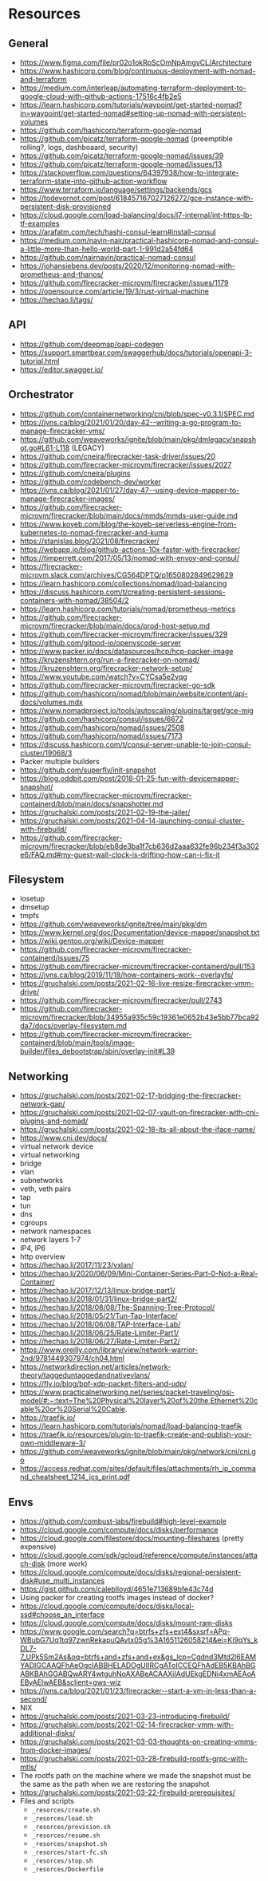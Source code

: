 # Resources

## General
- https://www.figma.com/file/pr02o1okRpScOmNpAmgvCL/Architecture
- https://www.hashicorp.com/blog/continuous-deployment-with-nomad-and-terraform
- https://medium.com/interleap/automating-terraform-deployment-to-google-cloud-with-github-actions-17516c4fb2e5
- https://learn.hashicorp.com/tutorials/waypoint/get-started-nomad?in=waypoint/get-started-nomad#setting-up-nomad-with-persistent-volumes
- https://github.com/hashicorp/terraform-google-nomad
- https://github.com/picatz/terraform-google-nomad (preemptible rolling?, logs, dashboaard, security)
- https://github.com/picatz/terraform-google-nomad/issues/39
- https://github.com/picatz/terraform-google-nomad/issues/13
- https://stackoverflow.com/questions/64397938/how-to-integrate-terraform-state-into-github-action-workflow
- https://www.terraform.io/language/settings/backends/gcs
- https://todevornot.com/post/618457167027126272/gce-instance-with-persistent-disk-provisioned
- https://cloud.google.com/load-balancing/docs/l7-internal/int-https-lb-tf-examples
- https://arafatm.com/tech/hashi-consul-learn#install-consul
- https://medium.com/navin-nair/practical-hashicorp-nomad-and-consul-a-little-more-than-hello-world-part-1-991d2a54fd64
- https://github.com/nairnavin/practical-nomad-consul
- https://johansiebens.dev/posts/2020/12/monitoring-nomad-with-prometheus-and-thanos/
- https://github.com/firecracker-microvm/firecracker/issues/1179
- https://opensource.com/article/19/3/rust-virtual-machine
- https://hechao.li/tags/

## API
- https://github.com/deepmap/oapi-codegen
- https://support.smartbear.com/swaggerhub/docs/tutorials/openapi-3-tutorial.html
- https://editor.swagger.io/

## Orchestrator
- https://github.com/containernetworking/cni/blob/spec-v0.3.1/SPEC.md
- https://jvns.ca/blog/2021/01/20/day-42--writing-a-go-program-to-manage-firecracker-vms/
- https://github.com/weaveworks/ignite/blob/main/pkg/dmlegacy/snapshot.go#L61-L118 (LEGACY)
- https://github.com/cneira/firecracker-task-driver/issues/20
- https://github.com/firecracker-microvm/firecracker/issues/2027
- https://github.com/cneira/plugins
- https://github.com/codebench-dev/worker
- https://jvns.ca/blog/2021/01/27/day-47--using-device-mapper-to-manage-firecracker-images/
- https://github.com/firecracker-microvm/firecracker/blob/main/docs/mmds/mmds-user-guide.md
- https://www.koyeb.com/blog/the-koyeb-serverless-engine-from-kubernetes-to-nomad-firecracker-and-kuma
- https://stanislas.blog/2021/08/firecracker/
- https://webapp.io/blog/github-actions-10x-faster-with-firecracker/
- https://timperrett.com/2017/05/13/nomad-with-envoy-and-consul/
- https://firecracker-microvm.slack.com/archives/CG564DPTQ/p1650802849629629
- https://learn.hashicorp.com/collections/nomad/load-balancing
- https://discuss.hashicorp.com/t/creating-persistent-sessions-containers-with-nomad/38504/2
- https://learn.hashicorp.com/tutorials/nomad/prometheus-metrics
- https://github.com/firecracker-microvm/firecracker/blob/main/docs/prod-host-setup.md
- https://github.com/firecracker-microvm/firecracker/issues/329
- https://github.com/gitpod-io/openvscode-server
- https://www.packer.io/docs/datasources/hcp/hcp-packer-image
- https://kruzenshtern.org/run-a-firecracker-on-nomad/
- https://kruzenshtern.org/firecracker-network-setup/
- https://www.youtube.com/watch?v=CYCsa5e2vqg
- https://github.com/firecracker-microvm/firecracker-go-sdk
- https://github.com/hashicorp/nomad/blob/main/website/content/api-docs/volumes.mdx
- https://www.nomadproject.io/tools/autoscaling/plugins/target/gce-mig
- https://github.com/hashicorp/consul/issues/6672
- https://github.com/hashicorp/nomad/issues/2508
- https://github.com/hashicorp/nomad/issues/7173
- https://discuss.hashicorp.com/t/consul-server-unable-to-join-consul-cluster/19068/3
- Packer multiple builders
- https://github.com/superfly/init-snapshot
- https://blog.oddbit.com/post/2018-01-25-fun-with-devicemapper-snapshot/
- https://github.com/firecracker-microvm/firecracker-containerd/blob/main/docs/snapshotter.md
- https://gruchalski.com/posts/2021-02-19-the-jailer/
- https://gruchalski.com/posts/2021-04-14-launching-consul-cluster-with-firebuild/
- https://github.com/firecracker-microvm/firecracker/blob/eb8de3ba1f7cb636d2aaa632fe96b234f3a302e6/FAQ.md#my-guest-wall-clock-is-drifting-how-can-i-fix-it

## Filesystem
- losetup
- dmsetup
- tmpfs
- https://github.com/weaveworks/ignite/tree/main/pkg/dm
- https://www.kernel.org/doc/Documentation/device-mapper/snapshot.txt
- https://wiki.gentoo.org/wiki/Device-mapper
- https://github.com/firecracker-microvm/firecracker-containerd/issues/75
- https://github.com/firecracker-microvm/firecracker-containerd/pull/153
- https://jvns.ca/blog/2019/11/18/how-containers-work--overlayfs/
- https://gruchalski.com/posts/2021-02-16-live-resize-firecracker-vmm-drive/
- https://github.com/firecracker-microvm/firecracker/pull/2743
- https://github.com/firecracker-microvm/firecracker/blob/34955a935c59c19361e0652b43e5bb77bca92da7/docs/overlay-filesystem.md
- https://github.com/firecracker-microvm/firecracker-containerd/blob/main/tools/image-builder/files_debootstrap/sbin/overlay-init#L39

## Networking
- https://gruchalski.com/posts/2021-02-17-bridging-the-firecracker-network-gap/
- https://gruchalski.com/posts/2021-02-07-vault-on-firecracker-with-cni-plugins-and-nomad/
- https://gruchalski.com/posts/2021-02-18-its-all-about-the-iface-name/
- https://www.cni.dev/docs/
- virtual network device
- virtual networking
- bridge
- vlan
- subnetworks
- veth, veth pairs
- tap
- tun
- dns
- cgroups
- network namespaces
- network layers 1-7
- IP4, IP6
- http overview
- https://hechao.li/2017/11/23/vxlan/
- https://hechao.li/2020/06/09/Mini-Container-Series-Part-0-Not-a-Real-Container/
- https://hechao.li/2017/12/13/linux-bridge-part1/
- https://hechao.li/2018/01/31/linux-bridge-part2/
- https://hechao.li/2018/08/08/The-Spanning-Tree-Protocol/
- https://hechao.li/2018/05/21/Tun-Tap-Interface/
- https://hechao.li/2018/06/08/TAP-Interface-Lab/
- https://hechao.li/2018/06/25/Rate-Limiter-Part1/
- https://hechao.li/2018/06/27/Rate-Limiter-Part2/
- https://www.oreilly.com/library/view/network-warrior-2nd/9781449307974/ch04.html
- https://networkdirection.net/articles/network-theory/taggeduntaggedandnativevlans/
- https://fly.io/blog/bpf-xdp-packet-filters-and-udp/ 
- https://www.practicalnetworking.net/series/packet-traveling/osi-model/#:~:text=The%20Physical%20layer%20of%20the,Ethernet%20cable%20or%20Serial%20Cable.
- https://traefik.io/
- https://learn.hashicorp.com/tutorials/nomad/load-balancing-traefik
- https://traefik.io/resources/plugin-to-traefik-create-and-publish-your-own-middleware-3/
- https://github.com/weaveworks/ignite/blob/main/pkg/network/cni/cni.go
- https://access.redhat.com/sites/default/files/attachments/rh_ip_command_cheatsheet_1214_jcs_print.pdf

## Envs
- https://github.com/combust-labs/firebuild#high-level-example
- https://cloud.google.com/compute/docs/disks/performance
- https://cloud.google.com/filestore/docs/mounting-fileshares (pretty expensive)
- https://cloud.google.com/sdk/gcloud/reference/compute/instances/attach-disk (more work)
- https://cloud.google.com/compute/docs/disks/regional-persistent-disk#use_multi_instances
- https://gist.github.com/caleblloyd/4651e713689bfe43c74d
- Using packer for creating rootfs images instead of docker?
- https://cloud.google.com/compute/docs/disks/local-ssd#choose_an_interface
- https://cloud.google.com/compute/docs/disks/mount-ram-disks
- https://www.google.com/search?q=btrfs+zfs+ext4&sxsrf=APq-WBubG7Uq1tq97zwnRekapuQAytx05g%3A1651126058214&ei=Ki9qYs_kDL7-7_UPk5Sm2As&oq=btrfs+and+zfs+and+ex&gs_lcp=Cgdnd3Mtd2l6EAMYADIGCAAQFhAeOgcIABBHELADOgUIIRCgAToICCEQFhAdEB5KBAhBGABKBAhGGABQwARY4wtguhNoAXABeACAAXiIAdUEkgEDNi4xmAEAoAEByAEIwAEB&sclient=gws-wiz
- https://jvns.ca/blog/2021/01/23/firecracker--start-a-vm-in-less-than-a-second/
- NIX
- https://gruchalski.com/posts/2021-03-23-introducing-firebuild/
- https://gruchalski.com/posts/2021-02-14-firecracker-vmm-with-additional-disks/
- https://gruchalski.com/posts/2021-03-03-thoughts-on-creating-vmms-from-docker-images/
- https://gruchalski.com/posts/2021-03-28-firebuild-rootfs-grpc-with-mtls/
- The rootfs path on the machine where we made the snapshot must be the same as the path when we are restoring the snapshot
- https://gruchalski.com/posts/2021-03-22-firebuild-prerequisites/
- Files and scripts
  - `_resorces/create.sh`
  - `_resorces/load.sh`
  - `_resorces/provision.sh`
  - `_resorces/resume.sh`
  - `_resorces/snapshot.sh`
  - `_resorces/start-fc.sh`
  - `_resorces/stop.sh`
  - `_resorces/Dockerfile`
